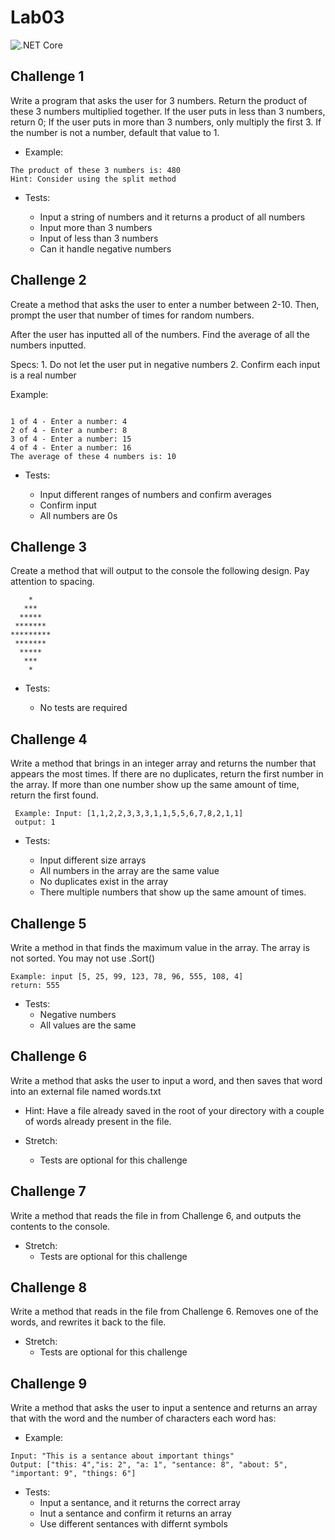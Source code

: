 # Lab03
![.NET Core](https://github.com/ArikMackenburg/Lab03/workflows/.NET%20Core/badge.svg)

## Challenge 1
Write a program that asks the user for 3 numbers. Return the product of these 3 numbers multiplied together. If the user puts in less than 3 numbers, return 0; If the user puts in more than 3 numbers, only multiply the first 3. If the number is not a number, default that value to 1.

+ Example:

```Please enter 3 numbers: 4 8 15
The product of these 3 numbers is: 480
Hint: Consider using the split method
```

+ Tests:

  + Input a string of numbers and it returns a product of all numbers
  + Input more than 3 numbers
  + Input of less than 3 numbers
  + Can it handle negative numbers

## Challenge 2
Create a method that asks the user to enter a number between 2-10. Then, prompt the user that number of times for random numbers.

After the user has inputted all of the numbers. Find the average of all the numbers inputted.

Specs: 1. Do not let the user put in negative numbers 2. Confirm each input is a real number

Example:

```Please enter a number between 2-10: 4

1 of 4 - Enter a number: 4
2 of 4 - Enter a number: 8
3 of 4 - Enter a number: 15
4 of 4 - Enter a number: 16
The average of these 4 numbers is: 10
```

+ Tests:

  + Input different ranges of numbers and confirm averages
  + Confirm input
  + All numbers are 0s

## Challenge 3
Create a method that will output to the console the following design. Pay attention to spacing.

```
    * 
   *** 
  *****
 *******
*********
 *******
  *****
   ***
    * 
```
+ Tests:

  + No tests are required

## Challenge 4
Write a method that brings in an integer array and returns the number that appears the most times. If there are no duplicates, return the first number in the array. If more than one number show up the same amount of time, return the first found.
```
 Example: Input: [1,1,2,2,3,3,3,1,1,5,5,6,7,8,2,1,1]
 output: 1
```
+ Tests:

  + Input different size arrays
  + All numbers in the array are the same value
  + No duplicates exist in the array
  + There multiple numbers that show up the same amount of times.

## Challenge 5
Write a method in that finds the maximum value in the array. The array is not sorted. You may not use .Sort()
```
Example: input [5, 25, 99, 123, 78, 96, 555, 108, 4]
return: 555
```
+ Tests: 
  + Negative numbers 
  + All values are the same

## Challenge 6
Write a method that asks the user to input a word, and then saves that word into an external file named words.txt

+ Hint: Have a file already saved in the root of your directory with a couple of words already present in the file.

+ Stretch: 
  + Tests are optional for this challenge

## Challenge 7
Write a method that reads the file in from Challenge 6, and outputs the contents to the console.

+ Stretch: 
  + Tests are optional for this challenge

## Challenge 8
Write a method that reads in the file from Challenge 6. Removes one of the words, and rewrites it back to the file.

+ Stretch: 
  + Tests are optional for this challenge

## Challenge 9
Write a method that asks the user to input a sentence and returns an array that with the word and the number of characters each word has:

+ Example:
``` 
Input: "This is a sentance about important things"
Output: ["this: 4","is: 2", "a: 1", "sentance: 8", "about: 5", "important: 9", "things: 6"]
```
+ Tests: 
  + Input a sentance, and it returns the correct array 
  + Inut a sentance and confirm it returns an array 
  + Use different sentances with differnt symbols